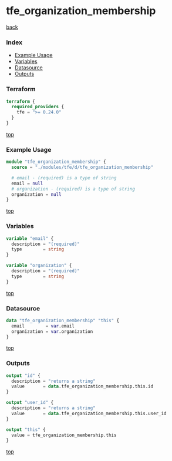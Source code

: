 # tfe_organization_membership

[back](../tfe.md)

### Index

- [Example Usage](#example-usage)
- [Variables](#variables)
- [Datasource](#datasource)
- [Outputs](#outputs)

### Terraform

```terraform
terraform {
  required_providers {
    tfe = ">= 0.24.0"
  }
}
```

[top](#index)

### Example Usage

```terraform
module "tfe_organization_membership" {
  source = "./modules/tfe/d/tfe_organization_membership"

  # email - (required) is a type of string
  email = null
  # organization - (required) is a type of string
  organization = null
}
```

[top](#index)

### Variables

```terraform
variable "email" {
  description = "(required)"
  type        = string
}

variable "organization" {
  description = "(required)"
  type        = string
}
```

[top](#index)

### Datasource

```terraform
data "tfe_organization_membership" "this" {
  email        = var.email
  organization = var.organization
}
```

[top](#index)

### Outputs

```terraform
output "id" {
  description = "returns a string"
  value       = data.tfe_organization_membership.this.id
}

output "user_id" {
  description = "returns a string"
  value       = data.tfe_organization_membership.this.user_id
}

output "this" {
  value = tfe_organization_membership.this
}
```

[top](#index)